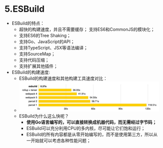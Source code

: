 # 5.ESBuild

- ESBuild的特点： 
  - 超快的构建速度，并且不需要缓存； 支持ES6和CommonJS的模块化； 
  - 支持ES6的Tree Shaking； 
  - 支持Go、JavaScript的API； 
  - 支持TypeScript、JSX等语法编译； 
  - 支持SourceMap； 
  - 支持代码压缩； 
  - 支持扩展其他插件；
- ESBuild的构建速度:
  - ESBuild的构建速度和其他构建工具速度对比：
  - ![image-20220711200702464](../images/image-20220711200702464.png)
  - ESBuild为什么这么快呢？
    - **使用Go语言编写的，可以直接转换成机器代码，而无需经过字节码；** 
    - ESBuild可以充分利用CPU的多内核，尽可能让它们饱和运行； 
    - ESBuild的所有内容都是从零开始编写的，而不是使用第三方，所以从一开始就可以考虑各种性能问题；
